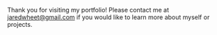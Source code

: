 Thank you for visiting my portfolio!
Please contact me at jaredwheet@gmail.com if you would like to learn more about myself or projects.

